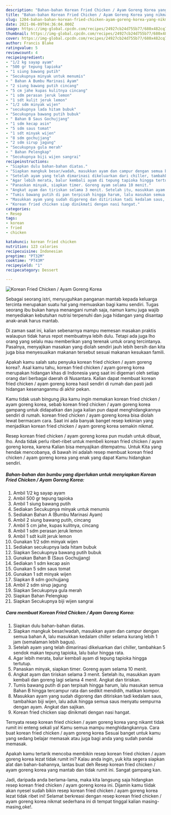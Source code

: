 ```yaml
---
description: "Bahan-bahan Korean Fried Chicken / Ayam Goreng Korea yang nikmat Untuk Jualan"
title: "Bahan-bahan Korean Fried Chicken / Ayam Goreng Korea yang nikmat Untuk Jualan"
slug: 1204-bahan-bahan-korean-fried-chicken-ayam-goreng-korea-yang-nikmat-untuk-jualan
date: 2021-06-09T04:36:04.000Z
image: https://img-global.cpcdn.com/recipes/24927cb24d755b77/680x482cq70/korean-fried-chicken-ayam-goreng-korea-foto-resep-utama.jpg
thumbnail: https://img-global.cpcdn.com/recipes/24927cb24d755b77/680x482cq70/korean-fried-chicken-ayam-goreng-korea-foto-resep-utama.jpg
cover: https://img-global.cpcdn.com/recipes/24927cb24d755b77/680x482cq70/korean-fried-chicken-ayam-goreng-korea-foto-resep-utama.jpg
author: Francis Blake
ratingvalue: 5
reviewcount: 4
recipeingredient:
- "1/2 kg sayap ayam"
- "500 gr tepung tapioka"
- "1 siung bawang putih"
- "Secukupnya minyak untuk menumis"
- " Bahan A Bumbu Marinasi Ayam"
- "2 siung bawang putih cincang"
- "5 cm jahe kupas kulitnya cincang"
- "1 sdm perasan jeruk lemon"
- "1 sdt kulit jeruk lemon"
- "1/2 sdm minyak wijen"
- "secukupnya lada hitam bubuk"
- "Secukupnya bawang putih bubuk"
- " Bahan B Saus Gochujjang"
- "1 sdm kecap asin"
- "5 sdm saus tomat"
- "1 sdt minyak wijen"
- "8 sdm gochujjang"
- "2 sdm sirup jagung"
- "Secukupnya gula merah"
- " Bahan Pelengkap"
- "Secukupnya biji wijen sangrai"
recipeinstructions:
- "Siapkan dulu bahan-bahan diatas."
- "Siapkan mangkuk besar/wadah, masukkan ayam dan campur dengan semua bahan A, lalu masukkan kedalam chiller selama kurang lebih 1 jam (semalaman lebih bagus)."
- "Setelah ayam yang telah dimarinasi dikeluarkan dari chiller, tambahkan 5 sendok makan tepung tapioka, lalu balur hingga rata."
- "Agar lebih merata, balur kembali ayam di tepung tapioka hingga tertutup."
- "Panaskan minyak, siapkan timer. Goreng ayam selama 10 menit."
- "Angkat ayam dan tiriskan selama 3 menit. Setelah itu, masukkan ayam kembali dan goreng lagi selama 4 menit. Angkat dan tiriskan."
- "Tumis bawang putih di pan terpisah hingga harum, lalu masukan semua Bahan B hingga tercampur rata dan sedikit mendidih, matikan kompor."
- "Masukkan ayam yang sudah digoreng dan ditiriskan tadi kedalam saus, tambahkan biji wijen, lalu aduk hingga semua saus menyatu sempurna dengan ayam. Angkat dan sajikan."
- "Korean fried chicken siap dinikmati dengan nasi hangat."
categories:
- Resep
tags:
- korean
- fried
- chicken

katakunci: korean fried chicken 
nutrition: 123 calories
recipecuisine: Indonesian
preptime: "PT32M"
cooktime: "PT43M"
recipeyield: "1"
recipecategory: Dessert

---
```



![Korean Fried Chicken / Ayam Goreng Korea](https://img-global.cpcdn.com/recipes/24927cb24d755b77/680x482cq70/korean-fried-chicken-ayam-goreng-korea-foto-resep-utama.jpg)

Sebagai seorang istri, menyuguhkan panganan mantab kepada keluarga tercinta merupakan suatu hal yang memuaskan bagi kamu sendiri. Tugas seorang ibu bukan hanya menangani rumah saja, namun kamu juga wajib menyediakan kebutuhan nutrisi terpenuhi dan juga hidangan yang disantap anak-anak harus mantab.

Di zaman  saat ini, kalian sebenarnya mampu memesan masakan praktis walaupun tidak harus repot membuatnya lebih dulu. Tetapi ada juga lho orang yang selalu mau memberikan yang terenak untuk orang tercintanya. Pasalnya, menyajikan masakan yang diolah sendiri jauh lebih bersih dan kita juga bisa menyesuaikan makanan tersebut sesuai makanan kesukaan famili. 



Apakah kamu salah satu penyuka korean fried chicken / ayam goreng korea?. Asal kamu tahu, korean fried chicken / ayam goreng korea merupakan hidangan khas di Indonesia yang saat ini digemari oleh setiap orang dari berbagai daerah di Nusantara. Kalian dapat membuat korean fried chicken / ayam goreng korea hasil sendiri di rumah dan pasti jadi hidangan kesenanganmu di akhir pekan.

Kamu tidak usah bingung jika kamu ingin memakan korean fried chicken / ayam goreng korea, sebab korean fried chicken / ayam goreng korea gampang untuk didapatkan dan juga kalian pun dapat menghidangkannya sendiri di rumah. korean fried chicken / ayam goreng korea bisa diolah lewat bermacam cara. Saat ini ada banyak banget resep kekinian yang menjadikan korean fried chicken / ayam goreng korea semakin nikmat.

Resep korean fried chicken / ayam goreng korea pun mudah untuk dibuat, lho. Anda tidak perlu ribet-ribet untuk membeli korean fried chicken / ayam goreng korea, karena Kalian bisa menyajikan ditempatmu. Untuk Kita yang hendak mencobanya, di bawah ini adalah resep membuat korean fried chicken / ayam goreng korea yang enak yang dapat Kamu hidangkan sendiri.

<!--inarticleads1-->

##### Bahan-bahan dan bumbu yang diperlukan untuk menyiapkan Korean Fried Chicken / Ayam Goreng Korea:

1. Ambil 1/2 kg sayap ayam
1. Ambil 500 gr tepung tapioka
1. Ambil 1 siung bawang putih
1. Sediakan Secukupnya minyak untuk menumis
1. Sediakan  Bahan A (Bumbu Marinasi Ayam)
1. Ambil 2 siung bawang putih, cincang
1. Ambil 5 cm jahe, kupas kulitnya, cincang
1. Ambil 1 sdm perasan jeruk lemon
1. Ambil 1 sdt kulit jeruk lemon
1. Gunakan 1/2 sdm minyak wijen
1. Sediakan secukupnya lada hitam bubuk
1. Siapkan Secukupnya bawang putih bubuk
1. Gunakan  Bahan B (Saus Gochujjang)
1. Sediakan 1 sdm kecap asin
1. Gunakan 5 sdm saus tomat
1. Gunakan 1 sdt minyak wijen
1. Siapkan 8 sdm gochujjang
1. Ambil 2 sdm sirup jagung
1. Siapkan Secukupnya gula merah
1. Siapkan  Bahan Pelengkap
1. Siapkan Secukupnya biji wijen sangrai




<!--inarticleads2-->

##### Cara membuat Korean Fried Chicken / Ayam Goreng Korea:

1. Siapkan dulu bahan-bahan diatas.
1. Siapkan mangkuk besar/wadah, masukkan ayam dan campur dengan semua bahan A, lalu masukkan kedalam chiller selama kurang lebih 1 jam (semalaman lebih bagus).
1. Setelah ayam yang telah dimarinasi dikeluarkan dari chiller, tambahkan 5 sendok makan tepung tapioka, lalu balur hingga rata.
1. Agar lebih merata, balur kembali ayam di tepung tapioka hingga tertutup.
1. Panaskan minyak, siapkan timer. Goreng ayam selama 10 menit.
1. Angkat ayam dan tiriskan selama 3 menit. Setelah itu, masukkan ayam kembali dan goreng lagi selama 4 menit. Angkat dan tiriskan.
1. Tumis bawang putih di pan terpisah hingga harum, lalu masukan semua Bahan B hingga tercampur rata dan sedikit mendidih, matikan kompor.
1. Masukkan ayam yang sudah digoreng dan ditiriskan tadi kedalam saus, tambahkan biji wijen, lalu aduk hingga semua saus menyatu sempurna dengan ayam. Angkat dan sajikan.
1. Korean fried chicken siap dinikmati dengan nasi hangat.




Ternyata resep korean fried chicken / ayam goreng korea yang nikamt tidak rumit ini enteng sekali ya! Kamu semua mampu menghidangkannya. Cara buat korean fried chicken / ayam goreng korea Sesuai banget untuk kamu yang sedang belajar memasak atau juga bagi anda yang sudah pandai memasak.

Apakah kamu tertarik mencoba membikin resep korean fried chicken / ayam goreng korea lezat tidak rumit ini? Kalau anda ingin, yuk kita segera siapkan alat dan bahan-bahannya, lantas buat deh Resep korean fried chicken / ayam goreng korea yang mantab dan tidak rumit ini. Sangat gampang kan. 

Jadi, daripada anda berlama-lama, maka kita langsung saja hidangkan resep korean fried chicken / ayam goreng korea ini. Dijamin kamu tiidak akan nyesel sudah bikin resep korean fried chicken / ayam goreng korea lezat tidak ribet ini! Selamat berkreasi dengan resep korean fried chicken / ayam goreng korea nikmat sederhana ini di tempat tinggal kalian masing-masing,oke!.

